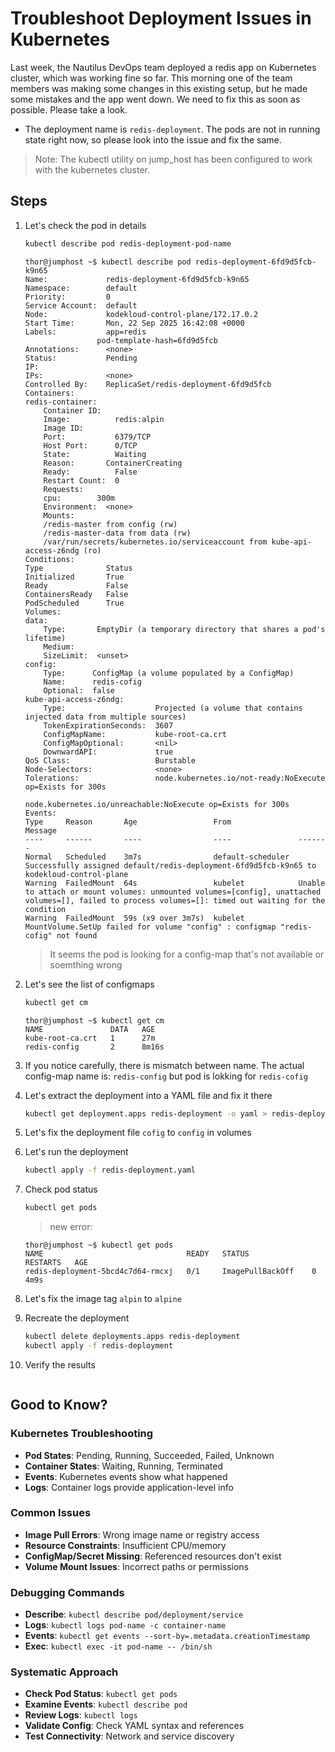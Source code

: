 # Troubleshoot Deployment Issues in Kubernetes

Last week, the Nautilus DevOps team deployed a redis app on Kubernetes cluster, which was working fine so far. This morning one of the team members was making some changes in this existing setup, but he made some mistakes and the app went down. We need to fix this as soon as possible. Please take a look.

- The deployment name is `redis-deployment`. The pods are not in running state right now, so please look into the issue and fix the same.

> Note: The kubectl utility on jump_host has been configured to work with the kubernetes cluster.

## Steps

1. Let's check the pod in details

    ```sh
    kubectl describe pod redis-deployment-pod-name
    ```

    ```shell
    thor@jumphost ~$ kubectl describe pod redis-deployment-6fd9d5fcb-k9n65
    Name:             redis-deployment-6fd9d5fcb-k9n65
    Namespace:        default
    Priority:         0
    Service Account:  default
    Node:             kodekloud-control-plane/172.17.0.2
    Start Time:       Mon, 22 Sep 2025 16:42:08 +0000
    Labels:           app=redis
                    pod-template-hash=6fd9d5fcb
    Annotations:      <none>
    Status:           Pending
    IP:               
    IPs:              <none>
    Controlled By:    ReplicaSet/redis-deployment-6fd9d5fcb
    Containers:
    redis-container:
        Container ID:   
        Image:          redis:alpin
        Image ID:       
        Port:           6379/TCP
        Host Port:      0/TCP
        State:          Waiting
        Reason:       ContainerCreating
        Ready:          False
        Restart Count:  0
        Requests:
        cpu:        300m
        Environment:  <none>
        Mounts:
        /redis-master from config (rw)
        /redis-master-data from data (rw)
        /var/run/secrets/kubernetes.io/serviceaccount from kube-api-access-z6ndg (ro)
    Conditions:
    Type              Status
    Initialized       True 
    Ready             False 
    ContainersReady   False 
    PodScheduled      True 
    Volumes:
    data:
        Type:       EmptyDir (a temporary directory that shares a pod's lifetime)
        Medium:     
        SizeLimit:  <unset>
    config:
        Type:      ConfigMap (a volume populated by a ConfigMap)
        Name:      redis-cofig
        Optional:  false
    kube-api-access-z6ndg:
        Type:                    Projected (a volume that contains injected data from multiple sources)
        TokenExpirationSeconds:  3607
        ConfigMapName:           kube-root-ca.crt
        ConfigMapOptional:       <nil>
        DownwardAPI:             true
    QoS Class:                   Burstable
    Node-Selectors:              <none>
    Tolerations:                 node.kubernetes.io/not-ready:NoExecute op=Exists for 300s
                                node.kubernetes.io/unreachable:NoExecute op=Exists for 300s
    Events:
    Type     Reason       Age                 From               Message
    ----     ------       ----                ----               -------
    Normal   Scheduled    3m7s                default-scheduler  Successfully assigned default/redis-deployment-6fd9d5fcb-k9n65 to kodekloud-control-plane
    Warning  FailedMount  64s                 kubelet            Unable to attach or mount volumes: unmounted volumes=[config], unattached volumes=[], failed to process volumes=[]: timed out waiting for the condition
    Warning  FailedMount  59s (x9 over 3m7s)  kubelet            MountVolume.SetUp failed for volume "config" : configmap "redis-cofig" not found
    ```

    > It seems the pod is looking for a config-map that's not available or soemthing wrong

2. Let's see the list of configmaps

    ```sh
    kubectl get cm
    ```

    ```shell
    thor@jumphost ~$ kubectl get cm
    NAME               DATA   AGE
    kube-root-ca.crt   1      27m
    redis-config       2      8m16s
    ```

3. If you notice carefully, there is mismatch between name. The actual config-map name is: `redis-config` but pod is lokking for `redis-cofig`

4. Let's extract the deployment into a YAML file and fix it there

    ```sh
    kubectl get deployment.apps redis-deployment -o yaml > redis-deployment.yaml
    ```

5. Let's fix the deployment file `cofig` to `config` in volumes
6. Let's run the deployment

    ```sh
    kubectl apply -f redis-deployment.yaml
    ```

7. Check pod status

    ```sh
    kubectl get pods
    ```

    > new error:

    ```shell
    thor@jumphost ~$ kubectl get pods
    NAME                                READY   STATUS              RESTARTS   AGE
    redis-deployment-5bcd4c7d64-rmcxj   0/1     ImagePullBackOff    0          4m9s
    ```

8. Let's fix the image tag `alpin` to `alpine`
9. Recreate the deployment

    ```sh
    kubectl delete deployments.apps redis-deployment
    kubectl apply -f redis-deployment
    ```

10. Verify the results

    ```kubectl get pods
    ```

## Good to Know?

### Kubernetes Troubleshooting

- **Pod States**: Pending, Running, Succeeded, Failed, Unknown
- **Container States**: Waiting, Running, Terminated
- **Events**: Kubernetes events show what happened
- **Logs**: Container logs provide application-level info

### Common Issues

- **Image Pull Errors**: Wrong image name or registry access
- **Resource Constraints**: Insufficient CPU/memory
- **ConfigMap/Secret Missing**: Referenced resources don't exist
- **Volume Mount Issues**: Incorrect paths or permissions

### Debugging Commands

- **Describe**: `kubectl describe pod/deployment/service`
- **Logs**: `kubectl logs pod-name -c container-name`
- **Events**: `kubectl get events --sort-by=.metadata.creationTimestamp`
- **Exec**: `kubectl exec -it pod-name -- /bin/sh`

### Systematic Approach

- **Check Pod Status**: `kubectl get pods`
- **Examine Events**: `kubectl describe pod`
- **Review Logs**: `kubectl logs`
- **Validate Config**: Check YAML syntax and references
- **Test Connectivity**: Network and service discovery
